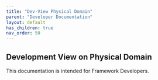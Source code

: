 ```yaml
---
title: "Dev-View Physical Domain"
parent: "Developer Documentation"
layout: default
has_children: true
nav_order: 50
---
```

## Development View on Physical Domain
This documentation is intended for Framework Developers.